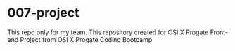 # 007-project
This repo only for my team. This repository created for OSI X Progate Front-end Project from OSI X Progate Coding Bootcamp
